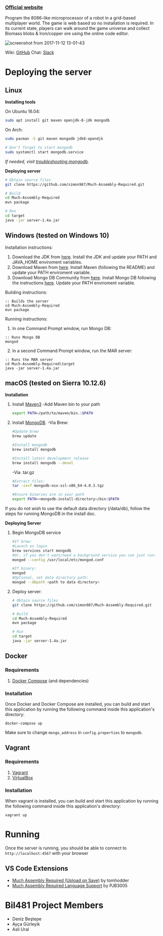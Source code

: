 ### [Official website](https://muchassemblyrequired.com)
Program the 8086-like microprocessor of a robot in a grid-based multiplayer world. The game is web based so no installation is required.
In its current state, players can walk around the game universe and collect Biomass blobs & Iron/copper ore using the online code editor.

![screenshot from 2017-11-12 13-01-43](https://user-images.githubusercontent.com/7120851/32701793-e5d07e98-c7a9-11e7-9931-f8db7b287994.png)

Wiki: [GitHub](https://github.com/simon987/Much-Assembly-Required/wiki)
Chat: [Slack](https://join.slack.com/t/muchassemblyrequired/shared_invite/enQtMjY3Mjc1OTUwNjEwLTkyOTIwOTA5OGY4MDVlMGI4NzM5YzlhMWJiMGY1OWE2NjUxODQ1NWQ1YTcxMTA1NGZkYzNjYzMyM2E1ODdmNzg)

# Deploying the server

## Linux

**Installing tools**

On Ubuntu 16.04:
```bash
sudo apt install git maven openjdk-8-jdk mongodb
```

On Arch:
``` bash
sudo pacman -S git maven mongodb jdk8-opendjk

# Don't forget to start mongodb
sudo systemctl start mongodb.service
```

*If needed, visit [troubleshooting mongodb](https://wiki.archlinux.org/index.php/MongoDB#Troubleshooting).*

**Deploying server**

``` bash
# Obtain source files
git clone https://github.com/simon987/Much-Assembly-Required.git

# Build
cd Much-Assembly-Required
mvn package

# Run
cd target
java -jar server-1.4a.jar
```

## Windows (tested on Windows 10)

Installation instructions:
1. Download the JDK from [here](http://www.oracle.com/technetwork/java/javase/downloads/index.html).
Install the JDK and update your PATH and JAVA_HOME enviroment variables.
2. Download Maven from [here](https://maven.apache.org/).
Install Maven (following the README) and update your PATH enviroment variable.
3. Download Mongo DB Community from [here](https://www.mongodb.com/download-center#community).
Install Mongo DB following the instructions [here](https://docs.mongodb.com/manual/tutorial/install-mongodb-on-windows/).
Update your PATH enviroment variable.

Building instructions:
```batch
:: Builds the server
cd Much-Assembly-Required
mvn package
```

Running instructions:
1. In one Command Prompt window, run Mongo DB:
```batch
:: Runs Mongo DB
mongod
```
2. In a second Command Prompt window, run the MAR server:
```batch
:: Runs the MAR server
cd Much-Assembly-Required\target
java -jar server-1.4a.jar
```

## macOS (tested on Sierra 10.12.6)

**Installation**

1. Install [Maven3](https://maven.apache.org/)
   -Add Maven bin to your path
   ```bash
   export PATH=/path/to/maven/bin.:$PATH
   ```
2. Install [MongoDB](https://docs.mongodb.com/manual/tutorial/install-mongodb-on-os-x/?_ga=2.201359831.774868398.1539369140-197602459.1539369140).
   -Via Brew:
   ```bash
   #Update brew
   brew update

   #Install mongodb
   brew install mongodb

   #Install latest development release
   brew install mongodb --devel
   ```
   -Via .tar.gz
   ```bash
   #Extract files:
   tar -zxvf mongodb-osx-ssl-x86_64-4.0.3.tgz

   #Ensure binaries are in your path
   export PATH=<mongodb-install-directory>/bin:$PATH
   ```
If you do not wish to use the default data directory (/data/db), follow the steps for running MongoDB in the install doc.

**Deploying Server**

1. Begin MongoDB service
   ```bash
   #If brew:
   #Launch on login
   brew services start mongodb
   #Or, if you don't want/need a background service you can just run:
   mongod --config /usr/local/etc/mongod.conf

   #If binary:
   mongod
   #Optional, set data directory path:
   mongod --dbpath <path to data directory>
   ```

2. Deploy server:
   ```bash
   # Obtain source files
   git clone https://github.com/simon987/Much-Assembly-Required.git

   # Build
   cd Much-Assembly-Required
   mvn package

   # Run
   cd target
   java -jar server-1.4a.jar
   ```

## Docker
### Requirements

1. [Docker Compose](https://docs.docker.com/compose/install/#install-compose) (and dependencies)

### Installation

Once Docker and Docker Compose are installed, you can build and start
this application by running the following command inside this
application's directory:

`docker-compose up`

Make sure to change `mongo_address` in `config.properties` to `mongodb`.


## Vagrant
### Requirements
1. [Vagrant](https://www.vagrantup.com/downloads.html)
2. [VirtualBox](https://www.virtualbox.org/wiki/Downloads)

### Installation

When vagrant is installed, you can build and start this application by running the following
command inside this application's directory:

`vagrant up`

# Running

Once the server is running, you should be able to connect to `http://localhost:4567` with your browser

## VS Code Extensions
- [Much Assembly Required (Upload on Save)](https://marketplace.visualstudio.com/items?itemName=tomhodder.much-assembly-required-upload-on-save) by tomhodder
- [Much Assembly Required Language Support](https://marketplace.visualstudio.com/items?itemName=PJB3005.much-assembly-required-language-support) by PJB3005

# Bil481 Project Members
- Deniz Beştepe
- Ayça Gürleyik
- Asli Ural
